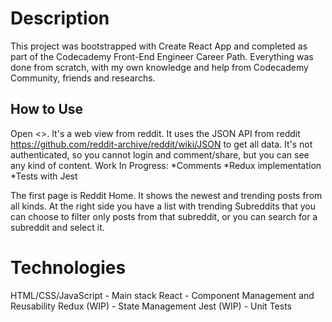 # Description

This project was bootstrapped with Create React App and completed as part of the Codecademy Front-End Engineer Career Path. Everything was done from scratch, with my own knowledge and help from Codecademy Community, friends and researchs.

## How to Use

Open <>. It's a web view from reddit. It uses the JSON API from reddit <https://github.com/reddit-archive/reddit/wiki/JSON> to get all data. It's not authenticated, so you cannot login and comment/share, but you can see any kind of content.
Work In Progress:
  *Comments
  *Redux implementation
  *Tests with Jest

The first page is Reddit Home. It shows the newest and trending posts from all kinds. At the right side you have a list with trending Subreddits that you can choose to filter only posts from that subreddit, or you can search for a subreddit and select it.
  

# Technologies
HTML/CSS/JavaScript - Main stack
React - Component Management and Reusability
Redux (WIP) - State Management
Jest (WIP) - Unit Tests

